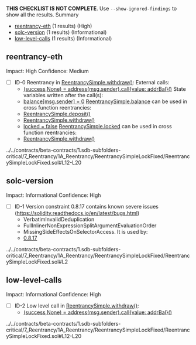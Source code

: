 **THIS CHECKLIST IS NOT COMPLETE**. Use `--show-ignored-findings` to show all the results.
Summary
 - [reentrancy-eth](#reentrancy-eth) (1 results) (High)
 - [solc-version](#solc-version) (1 results) (Informational)
 - [low-level-calls](#low-level-calls) (1 results) (Informational)
## reentrancy-eth
Impact: High
Confidence: Medium
 - [ ] ID-0
Reentrancy in [ReentrancySimple.withdraw()](../../contracts/beta-contracts/1.sdb-subfolders-critical/7_Reentrancy/1A_Reentrancy/ReentrancySimpleLockFixed/ReentrancySimpleLockFixed.sol#L12-L20):
	External calls:
	- [(success,None) = address(msg.sender).call{value: addrBal}()](../../contracts/beta-contracts/1.sdb-subfolders-critical/7_Reentrancy/1A_Reentrancy/ReentrancySimpleLockFixed/ReentrancySimpleLockFixed.sol#L16)
	State variables written after the call(s):
	- [balance[msg.sender] = 0](../../contracts/beta-contracts/1.sdb-subfolders-critical/7_Reentrancy/1A_Reentrancy/ReentrancySimpleLockFixed/ReentrancySimpleLockFixed.sol#L17)
	[ReentrancySimple.balance](../../contracts/beta-contracts/1.sdb-subfolders-critical/7_Reentrancy/1A_Reentrancy/ReentrancySimpleLockFixed/ReentrancySimpleLockFixed.sol#L5) can be used in cross function reentrancies:
	- [ReentrancySimple.deposit()](../../contracts/beta-contracts/1.sdb-subfolders-critical/7_Reentrancy/1A_Reentrancy/ReentrancySimpleLockFixed/ReentrancySimpleLockFixed.sol#L8-L10)
	- [ReentrancySimple.withdraw()](../../contracts/beta-contracts/1.sdb-subfolders-critical/7_Reentrancy/1A_Reentrancy/ReentrancySimpleLockFixed/ReentrancySimpleLockFixed.sol#L12-L20)
	- [locked = false](../../contracts/beta-contracts/1.sdb-subfolders-critical/7_Reentrancy/1A_Reentrancy/ReentrancySimpleLockFixed/ReentrancySimpleLockFixed.sol#L19)
	[ReentrancySimple.locked](../../contracts/beta-contracts/1.sdb-subfolders-critical/7_Reentrancy/1A_Reentrancy/ReentrancySimpleLockFixed/ReentrancySimpleLockFixed.sol#L6) can be used in cross function reentrancies:
	- [ReentrancySimple.withdraw()](../../contracts/beta-contracts/1.sdb-subfolders-critical/7_Reentrancy/1A_Reentrancy/ReentrancySimpleLockFixed/ReentrancySimpleLockFixed.sol#L12-L20)

../../contracts/beta-contracts/1.sdb-subfolders-critical/7_Reentrancy/1A_Reentrancy/ReentrancySimpleLockFixed/ReentrancySimpleLockFixed.sol#L12-L20


## solc-version
Impact: Informational
Confidence: High
 - [ ] ID-1
Version constraint 0.8.17 contains known severe issues (https://solidity.readthedocs.io/en/latest/bugs.html)
	- VerbatimInvalidDeduplication
	- FullInlinerNonExpressionSplitArgumentEvaluationOrder
	- MissingSideEffectsOnSelectorAccess.
It is used by:
	- [0.8.17](../../contracts/beta-contracts/1.sdb-subfolders-critical/7_Reentrancy/1A_Reentrancy/ReentrancySimpleLockFixed/ReentrancySimpleLockFixed.sol#L2)

../../contracts/beta-contracts/1.sdb-subfolders-critical/7_Reentrancy/1A_Reentrancy/ReentrancySimpleLockFixed/ReentrancySimpleLockFixed.sol#L2


## low-level-calls
Impact: Informational
Confidence: High
 - [ ] ID-2
Low level call in [ReentrancySimple.withdraw()](../../contracts/beta-contracts/1.sdb-subfolders-critical/7_Reentrancy/1A_Reentrancy/ReentrancySimpleLockFixed/ReentrancySimpleLockFixed.sol#L12-L20):
	- [(success,None) = address(msg.sender).call{value: addrBal}()](../../contracts/beta-contracts/1.sdb-subfolders-critical/7_Reentrancy/1A_Reentrancy/ReentrancySimpleLockFixed/ReentrancySimpleLockFixed.sol#L16)

../../contracts/beta-contracts/1.sdb-subfolders-critical/7_Reentrancy/1A_Reentrancy/ReentrancySimpleLockFixed/ReentrancySimpleLockFixed.sol#L12-L20


